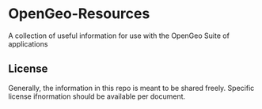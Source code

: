 OpenGeo-Resources
=================

A collection of useful information for use with the OpenGeo Suite of applications

License
-------

Generally, the information in this repo is meant to be shared freely.  Specific license ifnormation should be available per document.

